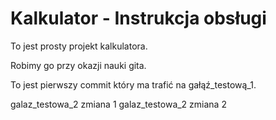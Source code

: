 # Kalkulator - Instrukcja obsługi

To jest prosty projekt kalkulatora.

Robimy go przy okazji nauki gita.

To jest pierwszy commit który ma trafić na gałąź_testową_1.


galaz_testowa_2 zmiana 1 
galaz_testowa_2 zmiana 2
